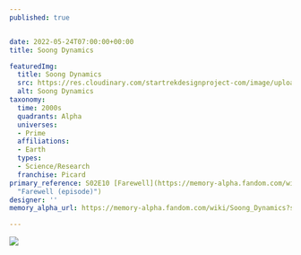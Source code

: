 ```yaml
---
published: true


date: 2022-05-24T07:00:00+00:00
title: Soong Dynamics

featuredImg:
  title: Soong Dynamics
  src: https://res.cloudinary.com/startrekdesignproject-com/image/upload/v1653436953/Soong-Dynamics.png
  alt: Soong Dynamics
taxonomy:
  time: 2000s
  quadrants: Alpha
  universes:
  - Prime
  affiliations:
  - Earth
  types:
  - Science/Research
  franchise: Picard
primary_reference: S02E10 [Farewell](https://memory-alpha.fandom.com/wiki/Farewell_(episode)
  "Farewell (episode)")
designer: ''
memory_alpha_url: https://memory-alpha.fandom.com/wiki/Soong_Dynamics?so=search

---
```

![](https://res.cloudinary.com/startrekdesignproject-com/image/upload/v1653436953/Soong-Dynamics_PIC-2x10-1.jpg)